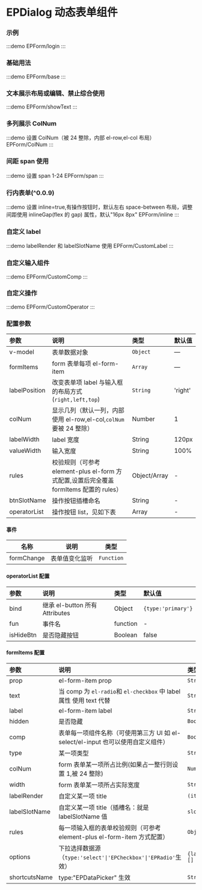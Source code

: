 # EPDialog 动态表单组件

### 示例

:::demo
EPForm/login
:::

### 基础用法

:::demo
EPForm/base
:::

### 文本展示布局或编辑、禁止综合使用

:::demo
EPForm/showText
:::

### 多列展示 ColNum

:::demo 设置 ColNum（被 24 整除，内部 el-row,el-col 布局）
EPForm/ColNum
:::

### 间距 span 使用

:::demo 设置 span 1-24
EPForm/span
:::

### 行内表单(^0.0.9)

:::demo 设置 inline=true,有操作按钮时，默认左右 space-between 布局，调整间距使用 inlineGap(flex 的 gap) 属性，默认"16px 8px"
EPForm/inline
:::

### 自定义 label

:::demo labelRender 和 labelSlotName 使用
EPForm/CustomLabel
:::

### 自定义输入组件

:::demo
EPForm/CustomComp
:::

### 自定义操作

:::demo
EPForm/CustomOperator
:::

### 配置参数

| 参数          | 说明                                                                                   | 类型                                            | 默认值  |
| :------------ | :------------------------------------------------------------------------------------- | :---------------------------------------------- | :------ |
| v-model       | 表单数据对象                                                                           | `Object` <t-tip content="Record<string, any>"/> | —       |
| formItems     | form 表单每项 el-form-item                                                             | `Array`                                         | —       |
| labelPosition | 改变表单项 label 与输入框的布局方式(`right,left,top`)                                  | `String`                                        | 'right' |
| colNum        | 显示几列（默认一列，内部使用 el-row,el-col,`colNum`要被 24 整除）                      | Number                                          | 1       |
| labelWidth    | label 宽度                                                                             | String                                          | 120px   |
| valueWidth    | 输入宽度                                                                               | String                                          | 100%    |
| rules         | 校验规则（可参考 element-plus el-form 方式配置,设置后完全覆盖 formItems 配置的 rules） | Object/Array                                    | -       |
| btnSlotName   | 操作按钮插槽命名                                                                       | String                                          | -       |
| operatorList  | 操作按钮 list，见如下表                                                                | Array                                           | -       |

#### 事件

| 名称       | 说明           | 类型       |
| ---------- | -------------- | ---------- |
| formChange | 表单值变化监听 | `Function` |

#### operatorList 配置

| 参数      | 说明                           | 类型     | 默认值             |
| :-------- | :----------------------------- | :------- | :----------------- |
| bind      | 继承 el-button 所有 Attributes | Object   | `{type:'primary'}` |
| fun       | 事件名                         | function | -                  |
| isHideBtn | 是否隐藏按钮                   | Boolean  | false              |

#### formItems 配置

| 参数          | 说明                                                                             | 类型                                                                                                                                        | 默认值 |
| :------------ | :------------------------------------------------------------------------------- | :------------------------------------------------------------------------------------------------------------------------------------------ | :----- |
| prop          | el-form-item prop                                                                | `String`                                                                                                                                    | -      |
| text          | 当 comp 为 `el-radio`和 `el-checkbox` 中 label 属性 使用 text 代替               | `String`                                                                                                                                    | -      |
| label         | el-form-item label                                                               | `String`                                                                                                                                    | -      |
| hidden        | 是否隐藏                                                                         | `Boolean`                                                                                                                                   | false  |
| comp          | 表单每一项组件名称（可使用第三方 UI 如 el-select/el-input 也可以使用自定义组件） | `Boolean`                                                                                                                                   | false  |
| type          | 某一项类型<t-tip content='(例如EPDatePicker等)'/>                                | `String`                                                                                                                                    | -      |
| colNum        | form 表单某一项所占比例(如果占一整行则设置 1,被 24 整除)                         | `Number`                                                                                                                                    | -      |
| width         | form 表单某一项所占实际宽度                                                      | `String`                                                                                                                                    | 200px  |
| labelRender   | 自定义某一项 title                                                               | `(item)=>VNode `                                                                                                                            | -      |
| labelSlotName | 自定义某一项 title（插槽名：就是 labelSlotName 值                                | `slot`                                                                                                                                      | -      |
| rules         | 每一项输入框的表单校验规则（可参考 element-plus el-form-item 方式配置）          | `Object/Array `                                                                                                                             | -      |
| options       | 下拉选择数据源（`type:'select'\|'EPCheckbox'\|'EPRadio'`生效）                   | `{label:string,value:any}[]`                                                                                                                | -      |
| shortcutsName | type:"EPDataPicker" 生效                                                         | `String` <t-tip content="year\| years\|month\|months\|date\|dates\|datetime\|week\|datetimerange\|daterange\|monthrange\|yearrange\|date"/> | -      |
